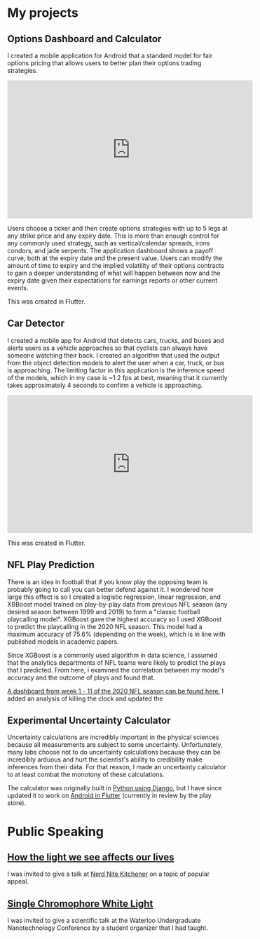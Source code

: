 # My projects

## Options Dashboard and Calculator

I created a mobile application for Android that a standard model for fair options pricing that allows users to better plan their options trading strategies.

<center><iframe width="560" height="315" src="https://www.youtube.com/embed/a_CkPDlQ6yg" frameborder="0" allow="accelerometer; autoplay; clipboard-write; encrypted-media; gyroscope; picture-in-picture" allowfullscreen></iframe></center>

Users choose a ticker and then create options strategies with up to 5 legs at any strike price and any expiry date. This is more than enough control for any commonly used strategy, such as vertical/calendar spreads, irons condors, and jade serpents. The application dashboard shows a payoff curve, both at the expiry date and the present value. Users can modify the amount of time to expiry and the implied volatility of their options contracts to gain a deeper understanding of what will happen between now and the expiry date given their expectations for earnings reports or other current events.

This was created in Flutter.


## Car Detector

I created a mobile app for Android that detects cars, trucks, and buses and alerts users as a vehicle approaches so that cyclists can always have someone watching their back. I created an algorithm that used the output from the object detection models to alert the user when a car, truck, or bus is approaching. The limiting factor in this application is the inference speed of the models, which in my case is ~1.2 fps at best, meaning that it currently takes approximately 4 seconds to confirm a vehicle is approaching.

<center><iframe width="560" height="315" src="https://www.youtube.com/embed/dW_eRqeGQ3w" frameborder="0" allow="accelerometer; autoplay; clipboard-write; encrypted-media; gyroscope; picture-in-picture" allowfullscreen></iframe></center>

This was created in Flutter.


## NFL Play Prediction

There is an idea in football that if you know play the opposing team is probably going to call you can better defend against it. I wondered how large this effect is so I created a logistic regression, linear regression, and XBBoost model trained on play-by-play data from previous NFL season (any desired season between 1999 and 2019) to form a "classic football playcalling model". XGBoost gave the highest accuracy so I used XGBoost to predict the playcalling in the 2020 NFL season. This model had a maximum accuracy of 75.6% (depending on the week), which is in line with published models in academic papers.

Since XGBoost is a commonly used algorithm in data science, I assumed that the analytics departments of NFL teams were likely to predict the plays that I predicted. From here, i examined the correlation between my model's accuracy and the outcome of plays and found that.

<a href='https://public.tableau.com/profile/paul.c.stanish#!/vizhome/NFLExploitability/Dashboard?publish=yes'>A dashboard from week 1 - 11 of the 2020 NFL season can be found here.</a> I added an analysis of killing the clock and updated the 

## Experimental Uncertainty Calculator

Uncertainty calculations are incredibly important in the physical sciences because all measurements are subject to some uncertainty. Unfortunately, many labs choose not to do uncertainty calculations because they can be incredibly arduous and hurt the scientist's ability to credibility make inferences from their data. For that reason, I made an uncertainty calculator to at least combat the monotony of these calculations.

The calculator was originally built in <a href='https://uncertainly.pythonanywhere.com/'>Python using Django</a>, but I have since updated it to work on <a href='https://play.google.com/store/apps/details?id=com.paulstanish.error_calculator'>Android in Flutter</a> (currently in review by the play store).


# Public Speaking

## <a href='https://www.youtube.com/watch?v=259vkLIMebw'>How the light we see affects our lives</a>

I was invited to give a talk at <a href='https://kw.nerdnite.com/'>Nerd Nite Kitchener</a> on a topic of popular appeal.

## <a href='https://www.youtube.com/watch?v=alIQtj5bGlM&feature=emb_title'>Single Chromophore White Light</a>

I was invited to give a scientific talk at the Waterloo Undergraduate Nanotechnology Conference by a student organizer that I had taught.

